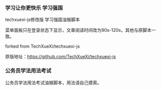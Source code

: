 ### 学习让你更快乐 学习强国
techxuexi-js修改版 学习强国油猴脚本

菜单面板只在登录状态下显示，文章阅读时间改为90s-120s，其他与原脚本一致。

forked from TechXueXi/techxuexi-js

原版地址：https://github.com/TechXueXi/techxuexi-js


### 公务员学法用法考试
公务员学法用法考试油猴脚本，用法请自己摸索。
